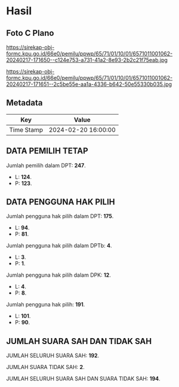 # Hasil

## Foto C Plano

https://sirekap-obj-formc.kpu.go.id/66e0/pemilu/ppwp/65/71/01/10/01/6571011001062-20240217-171650--c124e753-a731-41a2-8e93-2b2c21f75eab.jpg

https://sirekap-obj-formc.kpu.go.id/66e0/pemilu/ppwp/65/71/01/10/01/6571011001062-20240217-171651--2c5be55e-aa1a-4336-b642-50e55330b035.jpg


## Metadata

| Key        | Value               |
| ---------- | ------------------- |
| Time Stamp | 2024-02-20 16:00:00 |


## DATA PEMILIH TETAP

Jumlah pemilih dalam DPT: **247**.
 * L: **124**.
 * P: **123**.

## DATA PENGGUNA HAK PILIH

Jumlah pengguna hak pilih dalam DPT: **175**.
 * L: **94**.
 * P: **81**.

Jumlah pengguna hak pilih dalam DPTb: **4**.
 * L: **3**.
 * P: **1**.

Jumlah pengguna hak pilih dalam DPK: **12**.
 * L: **4**.
 * P: **8**.

Jumlah pengguna hak pilih: **191**.
 * L: **101**.
 * P: **90**.

## JUMLAH SUARA SAH DAN TIDAK SAH

JUMLAH SELURUH SUARA SAH: **192**.

JUMLAH SUARA TIDAK SAH: **2**.

JUMLAH SELURUH SUARA SAH DAN SUARA TIDAK SAH: **194**.


